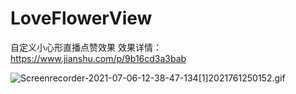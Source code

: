 # LoveFlowerView
自定义小心形直播点赞效果
效果详情：https://www.jianshu.com/p/9b16cd3a3bab


![Screenrecorder-2021-07-06-12-38-47-134[1]2021761250152.gif](https://upload-images.jianshu.io/upload_images/19865651-74623eeb63894adf.gif?imageMogr2/auto-orient/strip)
